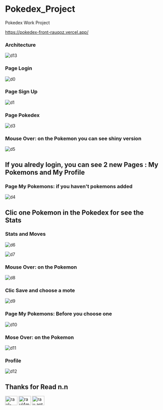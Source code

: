 # Pokedex_Project
Pokedex Work Project

https://pokedex-front-rauqoz.vercel.app/

### Architecture

![d13](https://user-images.githubusercontent.com/48575507/159556078-ebb00eb6-65d7-49b3-b09e-f2e73a172f31.png)

### Page Login

![d0](https://user-images.githubusercontent.com/48575507/159551197-e6dfc3b5-5df6-4bca-85a3-bb9d86f513f0.png)

### Page Sign Up

![d1](https://user-images.githubusercontent.com/48575507/159551232-f8c40a2e-efdf-4e06-875e-e5bd693ff1f2.png)

### Page Pokedex

![d3](https://user-images.githubusercontent.com/48575507/159551295-af55d314-9f93-498a-ab71-933f0d2b99b4.png)

### Mouse Over: on the Pokemon you can see shiny version

![d5](https://user-images.githubusercontent.com/48575507/159551892-fc7634dd-1ffc-4a1a-b156-9feb589accd4.png)

## If you alredy login, you can see 2 new Pages : My Pokemons and My Profile

### Page My Pokemons: if you haven't pokemons added

![d4](https://user-images.githubusercontent.com/48575507/159551614-9ab7358e-22d0-4539-b7da-8ae4c3a58744.png)

## Clic one Pokemon in the Pokedex for see the Stats

### Stats and Moves

![d6](https://user-images.githubusercontent.com/48575507/159552218-18750d16-f57c-4801-8c8f-84cc9d34a656.png)

![d7](https://user-images.githubusercontent.com/48575507/159552245-a2f8f424-9850-40f6-af6e-cd6cd0207bea.png)

### Mouse Over: on the Pokemon

![d8](https://user-images.githubusercontent.com/48575507/159552321-8dad4769-f5af-4648-bd40-445e164583e8.png)

### Clic Save and choose a mote

![d9](https://user-images.githubusercontent.com/48575507/159552516-2ea47f80-a8cf-40db-9379-66e29a5f0639.png)

### Page My Pokemons: Before you choose one

![d10](https://user-images.githubusercontent.com/48575507/159552697-3c69c68b-241d-440f-aea7-89d11ab13481.png)

### Mose Over: on the Pokemon

![d11](https://user-images.githubusercontent.com/48575507/159552739-7a67c648-170a-4003-a9d8-9ed17ffd36c4.png)

### Profile

![d12](https://user-images.githubusercontent.com/48575507/159551688-8d67cf07-7256-47c0-bca4-39b56ab07a34.png)

## Thanks for Read n.n

<p align="left">
<a href="https://linkedin.com/in/raul-quiñonez" target="blank"><img align="center" src="https://raw.githubusercontent.com/rahuldkjain/github-profile-readme-generator/master/src/images/icons/Social/linked-in-alt.svg" alt="raul-quiñonez" height="30" width="40" /></a>
<a href="https://fb.com/raul4martinez" target="blank"><img align="center" src="https://raw.githubusercontent.com/rahuldkjain/github-profile-readme-generator/master/src/images/icons/Social/facebook.svg" alt="raul4martinez" height="30" width="40" /></a>
<a href="https://instagram.com/rau.antonio" target="blank"><img align="center" src="https://raw.githubusercontent.com/rahuldkjain/github-profile-readme-generator/master/src/images/icons/Social/instagram.svg" alt="rau.antonio" height="30" width="40" /></a>
</p>
